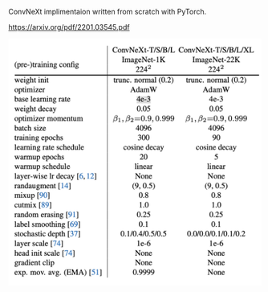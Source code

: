 ConvNeXt implimentaion written from scratch with PyTorch.

https://arxiv.org/pdf/2201.03545.pdf

![alt text](training/convnext_hyperparameters.png "ConvNeXt Hyperparameters")
